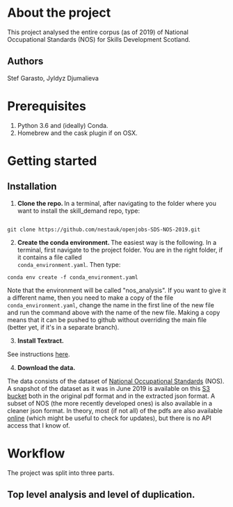 # About the project
This project analysed the entire corpus (as of 2019) of National Occupational Standards (NOS) for Skills Development Scotland.

## Authors

Stef Garasto, Jyldyz Djumalieva

# Prerequisites
1. Python 3.6 and (ideally) Conda.
2. Homebrew and the cask plugin if on OSX.

# Getting started

## Installation
1. <b> Clone the repo. </b> In a terminal, after navigating to the folder where you want to install the skill_demand repo, type:

<code>
git clone https://github.com/nestauk/openjobs-SDS-NOS-2019.git
</code>

2. <b> Create the conda environment. </b> The easiest way is the following. In a terminal, first navigate to the project folder. You are in the right folder, if it contains a file called <code> conda_environment.yaml</code>. Then type:

<code>conda env create -f conda_environment.yaml</code>

Note that the environment will be called "nos_analysis". If you want to give it a different name, then you need to make a copy of the file <code>conda_environment.yaml</code>, change the name in the first line of the new file and run the command above with the name of the new file. Making a copy means that it can be pushed to github without overriding the main file (better yet, if it's in a separate branch).

3. <b> Install Textract. </b>

See instructions <a href="https://textract.readthedocs.io/en/stable/installation.html">here</a>.

4. <b> Download the data. </b>

The data consists of the dataset of <a href= "https://www.ukstandards.org.uk/">National Occupational Standards</a> (NOS). A snapshot of the dataset as it was in June 2019 is available on this <a href="https://s3.console.aws.amazon.com/s3/buckets/open-jobs-lake/">S3 bucket</a> both in the original pdf format and in the extracted json format. A subset of NOS (the more recently developed ones) is also available in a cleaner json format. In theory, most (if not all) of the pdfs are also available <a href="https://www.ukstandards.org.uk/">online</a> (which might be useful to check for updates), but there is no API access that I know of.

# Workflow
The project was split into three parts.

## Top level analysis and level of duplication.
